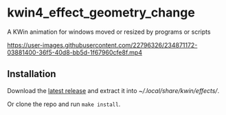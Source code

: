 # kwin4_effect_geometry_change
A KWin animation for windows moved or resized by programs or scripts

https://user-images.githubusercontent.com/22796326/234871172-03881400-36f5-40d8-bb5d-1f67960cfe8f.mp4

## Installation
Download the [latest release](https://github.com/peterfajdiga/kwin4_effect_geometry_change/releases/latest) and extract it into _~/.local/share/kwin/effects/_.

Or clone the repo and run `make install`.
